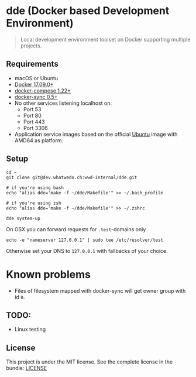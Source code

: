 # dde (Docker based Development Environment)

> Local development environment toolset on Docker supporting multiple projects.


## Requirements

* macOS or Ubuntu
* [Docker 17.09.0+](https://docs.docker.com/)
* [docker-compose 1.22+](https://docs.docker.com/compose/)
* [docker-sync 0.5+](http://docker-sync.io/)
* No other services listening localhost on:
    * Port 53
    * Port 80
    * Port 443
    * Port 3306
* Application service images based on the official [Ubuntu](https://hub.docker.com/_/ubuntu/) image with AMD64 as platform.


## Setup

```
cd ~
git clone git@dev.whatwedo.ch:wwd-internal/dde.git

# if you're using bash
echo "alias dde='make -f ~/dde/Makefile'" >> ~/.bash_profile

# if you're using zsh
echo "alias dde='make -f ~/dde/Makefile'" >> ~/.zshrc

dde system-up
```

On OSX you can forward requests for `.test`-domains only
```
echo -e "nameserver 127.0.0.1" | sudo tee /etc/resolver/test
```

Otherwise set your DNS to `127.0.0.1` with fallbacks of your choice.


# Known problems

* Files of filesystem mapped with docker-sync will get owner group with id `0`.


## TODO:

* Linux testing


## License

This project is under the MIT license. See the complete license in the bundle: [LICENSE](LICENSE)

